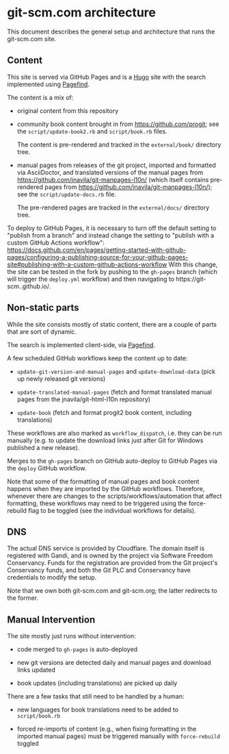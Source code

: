 # git-scm.com architecture

This document describes the general setup and architecture that runs the
git-scm.com site.

## Content

This site is served via GitHub Pages and is a [Hugo](https://gohugo.io/) site
with the search implemented using [Pagefind](https://pagefind.app/).

The content is a mix of:

  - original content from this repository

  - community book content brought in from https://github.com/progit;
    see the `script/update-book2.rb` and `script/book.rb` files.

    The content is pre-rendered and tracked in the `external/book/` directory
    tree.

  - manual pages from releases of the git project, imported and formatted via
    AsciiDoctor, and translated versions of the manual pages from
    https://github.com/jnavila/git-manpages-l10n/ (which itself contains
    pre-rendered pages from https://github.com/jnavila/git-manpages-l10n/); see
    the `script/update-docs.rb` file.

    The pre-rendered pages are tracked in the `external/docs/` directory tree.

To deploy to GitHub Pages, it is necessary to turn off the default setting to
"publish from a branch" and instead change the setting to "publish with a
custom GitHub Actions workflow":
https://docs.github.com/en/pages/getting-started-with-github-pages/configuring-a-publishing-source-for-your-github-pages-site#publishing-with-a-custom-github-actions-workflow
With this change, the site can be tested in the fork by pushing to the
`gh-pages` branch (which will trigger the `deploy.yml` workflow) and then
navigating to https://git-scm.<user>.github.io/.

## Non-static parts

While the site consists mostly of static content, there are a couple of
parts that are sort of dynamic.

The search is implemented client-side, via [Pagefind](https://pagefind.app/).

A few scheduled GitHub workflows keep the content up to date:

  - `update-git-version-and-manual-pages` and `update-download-data` (pick
    up newly released git versions)

  - `update-translated-manual-pages` (fetch and format translated manual
    pages from the jnavila/git-html-l10n repository)

  - `update-book` (fetch and format progit2 book content,
    including translations)

These workflows are also marked as `workflow_dispatch`, i.e. they can be run
manually (e.g. to update the download links just after Git for Windows
published a new release).

Merges to the `gh-pages` branch on GitHub auto-deploy to GitHub Pages via the
`deploy` GitHub workflow.

Note that some of the formatting of manual pages and book content happens
when they are imported by the GitHub workflows. Therefore, whenever there are
changes to the scripts/workflows/automation that affect formatting, these
workflows may need to be triggered using the force-rebuild flag to be toggled
(see the individual workflows for details).

## DNS

The actual DNS service is provided by Cloudflare. The domain itself is
registered with Gandi, and is owned by the project via Software Freedom
Conservancy. Funds for the registration are provided from the Git project's
Conservancy funds, and both the Git PLC and Conservancy have credentials to
modify the setup.

Note that we own both git-scm.com and git-scm.org; the latter redirects
to the former.

## Manual Intervention

The site mostly just runs without intervention:

  - code merged to `gh-pages` is auto-deployed

  - new git versions are detected daily and manual pages and download links
    updated

  - book updates (including translations) are picked up daily

There are a few tasks that still need to be handled by a human:

  - new languages for book translations need to be added to
    `script/book.rb`

  - forced re-imports of content (e.g., when fixing formatting in the
    imported manual pages) must be triggered manually with `force-rebuild`
    toggled
